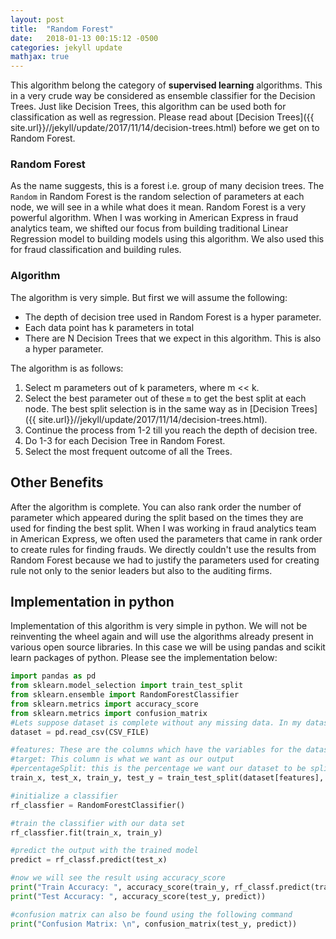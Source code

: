 ```yaml
---
layout: post
title:  "Random Forest"
date:   2018-01-13 00:15:12 -0500
categories: jekyll update
mathjax: true
---
```


This algorithm belong the category of **supervised learning** algorithms. This in a very crude way be considered as ensemble classifier for the Decision Trees. Just like Decision Trees, this algorithm can be used both for classification as well as regression. Please read about [Decision Trees]({{ site.url}}//jekyll/update/2017/11/14/decision-trees.html) before we get on to Random Forest.

### Random Forest
As the name suggests, this is a forest i.e. group of many decision trees. The `Random` in  Random Forest is the random selection of parameters at each node, we will see in a while what does it mean. Random Forest is a very powerful algorithm. When I was working in American Express in fraud analytics team, we shifted our focus from building traditional Linear Regression model to building models using this algorithm. We also used this  for fraud classification and building rules.

### Algorithm
The algorithm is very simple. But first we will assume the following:
* The depth of decision tree used in Random Forest is a hyper parameter.
* Each data point has k parameters in total
* There are N Decision Trees that we expect in this algorithm. This is also a hyper parameter.

The algorithm is as follows:
1. Select m parameters out of k parameters, where m << k.
2. Select the best parameter out of these `m` to get the best split at each node. The best split selection is in the same way as in [Decision Trees]({{ site.url}}//jekyll/update/2017/11/14/decision-trees.html).
3. Continue the process from 1-2 till you reach the depth of decision tree.
4. Do 1-3 for each Decision Tree in Random Forest.
5. Select the most frequent outcome of all the Trees.

## Other Benefits
After the algorithm is complete. You can also rank order the number of parameter which appeared during the split based on the times they are used for finding the best split. When I was working in fraud analytics team in American Express, we often used the parameters that came in rank order to create rules for finding frauds. We directly couldn't use the results from Random Forest because we had to justify the parameters used for creating rule not only to the senior leaders but also to the auditing firms.

## Implementation in python
Implementation of this algorithm is very simple in python. We will not be reinventing the wheel again and will use the algorithms already present in various open source libraries. In this case we will be using pandas and scikit learn packages of python. Please see the implementation below:

```python
import pandas as pd
from sklearn.model_selection import train_test_split
from sklearn.ensemble import RandomForestClassifier
from sklearn.metrics import accuracy_score
from sklearn.metrics import confusion_matrix
#Lets suppose dataset is complete without any missing data. In my dataset that I have removed the rows which had missing entries.
dataset = pd.read_csv(CSV_FILE)

#features: These are the columns which have the variables for the dataset
#target: This column is what we want as our output
#percentageSplit: this is the percentage we want our dataset to be split into train and test - I chose 67%
train_x, test_x, train_y, test_y = train_test_split(dataset[features], dataset[target], train_size=percentageSplit)

#initialize a classifier
rf_classfier = RandomForestClassifier()

#train the classifier with our data set
rf_classfier.fit(train_x, train_y)

#predict the output with the trained model
predict = rf_classf.predict(test_x)

#now we will see the result using accuracy_score
print("Train Accuracy: ", accuracy_score(train_y, rf_classf.predict(train_x)))
print("Test Accuracy: ", accuracy_score(test_y, predict))

#confusion matrix can also be found using the following command
print("Confusion Matrix: \n", confusion_matrix(test_y, predict))

```
